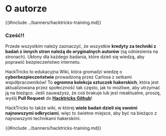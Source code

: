 # O autorze

{{#include ../banners/hacktricks-training.md}}

### Cześć!!

Przede wszystkim należy zaznaczyć, że wszystkie **kredyty za techniki z badań z innych stron należą do oryginalnych autorów** (są odniesienia na stronach). Ukłony dla każdego badania, które dzieli się wiedzą, aby poprawić bezpieczeństwo internetu.

HackTricks to edukacyjna Wiki, która gromadzi wiedzę o **cyberbezpieczeństwie** prowadzoną przez Carlosa z setkami współpracowników! To **ogromna kolekcja sztuczek hakerskich**, która jest aktualizowana przez społeczność tak często, jak to możliwe, aby utrzymać ją na bieżąco. Jeśli zauważysz, że coś brakuje lub jest nieaktualne, proszę, wyślij **Pull Request** do [**Hacktricks Github**](https://github.com/carlospolop/hacktricks)!

HackTricks to także wiki, w której **wiele badań dzieli się swoimi najnowszymi odkryciami**, więc to świetne miejsce, aby być na bieżąco z najnowszymi technikami hakerskimi.

{{#include ../banners/hacktricks-training.md}}

